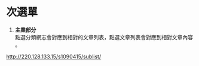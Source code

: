 # 次選單


1. **主業部分**
<br>點選分類網志會對應到相對的文章列表，點選文章列表會對應到相對文章內容 。

http://220.128.133.15/s1090415/sublist/
